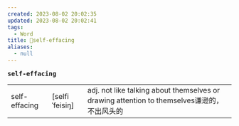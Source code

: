 ```yaml
---
created: 2023-08-02 20:02:35
updated: 2023-08-02 20:02:41
tags:
  - Word
title: 📖self-effacing
aliases:
  - null
---
```


<pre><strong>self-effacing</strong></pre>
|   |   |   |
|---|---|---|
|self-effacing|[selfiˈfeisiŋ]|adj. not like talking about themselves or drawing attention to themselves谦逊的，不出⻛头的|
